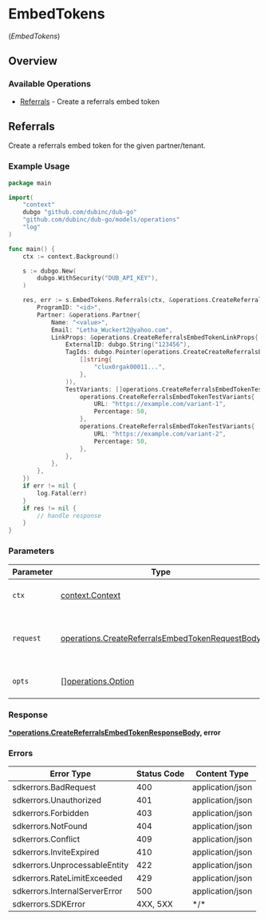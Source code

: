 # EmbedTokens
(*EmbedTokens*)

## Overview

### Available Operations

* [Referrals](#referrals) - Create a referrals embed token

## Referrals

Create a referrals embed token for the given partner/tenant.

### Example Usage

```go
package main

import(
	"context"
	dubgo "github.com/dubinc/dub-go"
	"github.com/dubinc/dub-go/models/operations"
	"log"
)

func main() {
    ctx := context.Background()

    s := dubgo.New(
        dubgo.WithSecurity("DUB_API_KEY"),
    )

    res, err := s.EmbedTokens.Referrals(ctx, &operations.CreateReferralsEmbedTokenRequestBody{
        ProgramID: "<id>",
        Partner: &operations.Partner{
            Name: "<value>",
            Email: "Letha_Wuckert2@yahoo.com",
            LinkProps: &operations.CreateReferralsEmbedTokenLinkProps{
                ExternalID: dubgo.String("123456"),
                TagIds: dubgo.Pointer(operations.CreateCreateReferralsEmbedTokenTagIdsArrayOfStr(
                    []string{
                        "clux0rgak00011...",
                    },
                )),
                TestVariants: []operations.CreateReferralsEmbedTokenTestVariants{
                    operations.CreateReferralsEmbedTokenTestVariants{
                        URL: "https://example.com/variant-1",
                        Percentage: 50,
                    },
                    operations.CreateReferralsEmbedTokenTestVariants{
                        URL: "https://example.com/variant-2",
                        Percentage: 50,
                    },
                },
            },
        },
    })
    if err != nil {
        log.Fatal(err)
    }
    if res != nil {
        // handle response
    }
}
```

### Parameters

| Parameter                                                                                                          | Type                                                                                                               | Required                                                                                                           | Description                                                                                                        |
| ------------------------------------------------------------------------------------------------------------------ | ------------------------------------------------------------------------------------------------------------------ | ------------------------------------------------------------------------------------------------------------------ | ------------------------------------------------------------------------------------------------------------------ |
| `ctx`                                                                                                              | [context.Context](https://pkg.go.dev/context#Context)                                                              | :heavy_check_mark:                                                                                                 | The context to use for the request.                                                                                |
| `request`                                                                                                          | [operations.CreateReferralsEmbedTokenRequestBody](../../models/operations/createreferralsembedtokenrequestbody.md) | :heavy_check_mark:                                                                                                 | The request object to use for the request.                                                                         |
| `opts`                                                                                                             | [][operations.Option](../../models/operations/option.md)                                                           | :heavy_minus_sign:                                                                                                 | The options for this request.                                                                                      |

### Response

**[*operations.CreateReferralsEmbedTokenResponseBody](../../models/operations/createreferralsembedtokenresponsebody.md), error**

### Errors

| Error Type                    | Status Code                   | Content Type                  |
| ----------------------------- | ----------------------------- | ----------------------------- |
| sdkerrors.BadRequest          | 400                           | application/json              |
| sdkerrors.Unauthorized        | 401                           | application/json              |
| sdkerrors.Forbidden           | 403                           | application/json              |
| sdkerrors.NotFound            | 404                           | application/json              |
| sdkerrors.Conflict            | 409                           | application/json              |
| sdkerrors.InviteExpired       | 410                           | application/json              |
| sdkerrors.UnprocessableEntity | 422                           | application/json              |
| sdkerrors.RateLimitExceeded   | 429                           | application/json              |
| sdkerrors.InternalServerError | 500                           | application/json              |
| sdkerrors.SDKError            | 4XX, 5XX                      | \*/\*                         |